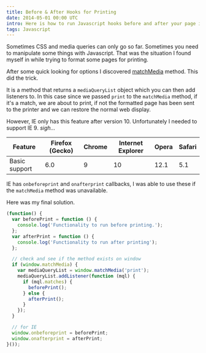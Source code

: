 ```yaml
---
title: Before & After Hooks for Printing
date: 2014-05-01 00:00 UTC
intro: Here is how to run Javascript hooks before and after your page is printed.
tags: Javascript
---
```


Sometimes CSS and media queries can only go so far. Sometimes you need to manipulate some things with Javascript.
That was the situation I found myself in while trying to format some pages for printing.

After some quick looking for options I discovered [matchMedia](https://developer.mozilla.org/en-US/docs/Web/API/Window/matchMedia) method. This did the trick.

It is a method that returns a ``mediaQueryList`` object which you can then add listeners to. In this case since we passed ``print`` to the ``matchMedia`` method, if it's a match, we are about to print, if not the formatted page has been sent to the printer and we can restore the normal web display.

However, IE only has this feature after version 10. Unfortunately I needed to support IE 9. _sigh..._

| Feature       | Firefox (Gecko)   | Chrome | Internet Explorer | Opera | Safari |
|---------------|-------------------|--------|-------------------|-------|--------|
| Basic support | 6.0               | 9      | 10                | 12.1  | 5.1    |


IE has ``onbeforeprint`` and ``onafterprint`` callbacks, I was able to use these if the ``matchMedia`` method was unavailable.

Here was my final solution.

```javascript
(function() {
  var beforePrint = function () {
    console.log('Functionality to run before printing.');
  };
  var afterPrint = function () {
    console.log('Functionality to run after printing');
  };

  // check and see if the method exists on window
  if (window.matchMedia) {
    var mediaQueryList = window.matchMedia('print');
    mediaQueryList.addListener(function (mql) {
      if (mql.matches) {
        beforePrint();
      } else {
        afterPrint();
      }
    });
  }

  // for IE
  window.onbeforeprint = beforePrint;
  window.onafterprint = afterPrint;
}());
```